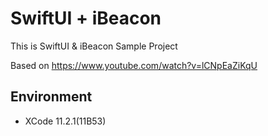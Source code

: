 # SwiftUI + iBeacon

This is SwiftUI & iBeacon Sample Project

Based on
https://www.youtube.com/watch?v=lCNpEaZiKqU

## Environment

+ XCode 11.2.1(11B53)


